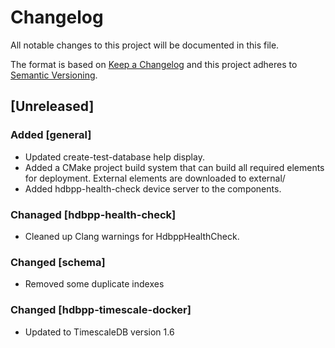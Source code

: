 # Changelog

All notable changes to this project will be documented in this file.

The format is based on [Keep a Changelog](http://keepachangelog.com/en/1.0.0/)
and this project adheres to [Semantic Versioning](http://semver.org/spec/v2.0.0.html).

## [Unreleased]

### Added [general]

* Updated create-test-database help display.
* Added a CMake project build system that can build all required elements for deployment. External elements are downloaded to external/
* Added hdbpp-health-check device server to the components.

### Chanaged [hdbpp-health-check]

* Cleaned up Clang warnings for HdbppHealthCheck.

### Changed [schema]

* Removed some duplicate indexes

### Changed [hdbpp-timescale-docker]

* Updated to TimescaleDB version 1.6